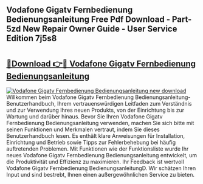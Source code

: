 ## Vodafone Gigatv Fernbedienung Bedienungsanleitung Free Pdf Download - Part-5zd New Repair Owner Guide - User Service Edition 7j5s8

# <h2><a href="http://df4wrt.blite.top/?on=Vodafone+Gigatv+Fernbedienung+Bedienungsanleitung">🔗Download 👉🔴 Vodafone Gigatv Fernbedienung Bedienungsanleitung</a></h2>

[![Vodafone Gigatv Fernbedienung Bedienungsanleitung new download](https://i.imgur.com/lujVjoI.png)](http://df4wrt.blite.top/?on=Vodafone+Gigatv+Fernbedienung+Bedienungsanleitung)
Willkommen beim Vodafone Gigatv Fernbedienung Bedienungsanleitung-Benutzerhandbuch, Ihrem vertrauenswürdigen Leitfaden zum Verständnis und zur Verwendung Ihres neuen Produkts, von der Einrichtung bis zur Wartung und darüber hinaus. Bevor Sie Ihren Vodafone Gigatv Fernbedienung Bedienungsanleitung verwenden, machen Sie sich bitte mit seinen Funktionen und Merkmalen vertraut, indem Sie dieses Benutzerhandbuch lesen. Es enthält klare Anweisungen für Installation, Einrichtung und Betrieb sowie Tipps zur Fehlerbehebung bei häufig auftretenden Problemen. Mit Funktionen wie der Funktionsliste wurde Ihr neues Vodafone Gigatv Fernbedienung Bedienungsanleitung entwickelt, um die Produktivität und Effizienz zu maximieren. Ihr Feedback ist wertvoll Vodafone Gigatv Fernbedienung BedienungsanleitungD. Wir schätzen Ihren Input und sind bestrebt, Ihnen einen außergewöhnlichen Service zu bieten.
